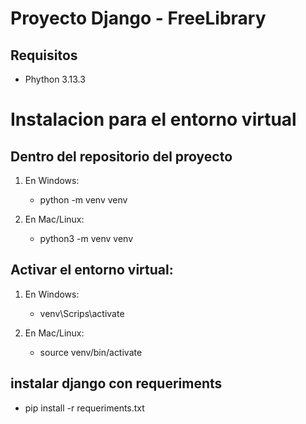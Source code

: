 # Proyecto Django - FreeLibrary

## Requisitos

- Phython 3.13.3

# Instalacion para el entorno virtual

## Dentro del repositorio del proyecto
    
1. En Windows:

   - python -m venv venv
      
2. En Mac/Linux:

    - python3 -m venv venv
      
## Activar el entorno virtual:

1. En Windows:

    - venv\Scrips\activate
      
2. En Mac/Linux:

    - source venv/bin/activate
      

## instalar django con requeriments

- pip install -r requeriments.txt